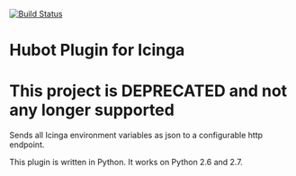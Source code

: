 [![Build Status](https://travis-ci.org/ImmobilienScout24/icinga-hubot-plugin.png?branch=master)](https://travis-ci.org/ImmobilienScout24/icinga-hubot-plugin)
# Hubot Plugin for Icinga

# This project is DEPRECATED and not any longer supported

Sends all Icinga environment variables as json to a configurable http endpoint. 

This plugin is written in Python. It works on Python 2.6 and 2.7.
